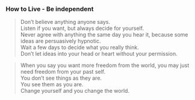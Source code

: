 ### How to Live - Be independent

> Don’t believe anything anyone says.  
Listen if you want, but always decide for yourself.  
Never agree with anything the same day you hear it, because some ideas are persuasively hypnotic.  
Wait a few days to decide what you really think.  
Don’t let ideas into your head or heart without your permission.

> When you say you want more freedom from the world, you may just need freedom from your past self.  
You don’t see things as they are.  
You see them as you are.  
Change yourself and you change the world.
